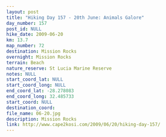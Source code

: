 ```yaml
---
layout: post
title: "Hiking Day 157 - 20th June: Animals Galore"
day_number: 157
post_id: NULL
hike_date: 2009-06-20
km: 13.7
map_number: 72
destination: Mission Rocks
overnight: Mission Rocks
terrain: Beach
nature_reserve: St Lucia Marine Reserve
notes: NULL
start_coord_lat: NULL
start_coord_long: NULL
end_coord_lat: -28.278083
end_coord_long: 32.485733
start_coord: NULL
destination_coord: 
file_name: 06-20.jpg
description: Mission Rocks
link: http://www.cape2kosi.com/2009/06/20/hiking-day-157/
---
```

